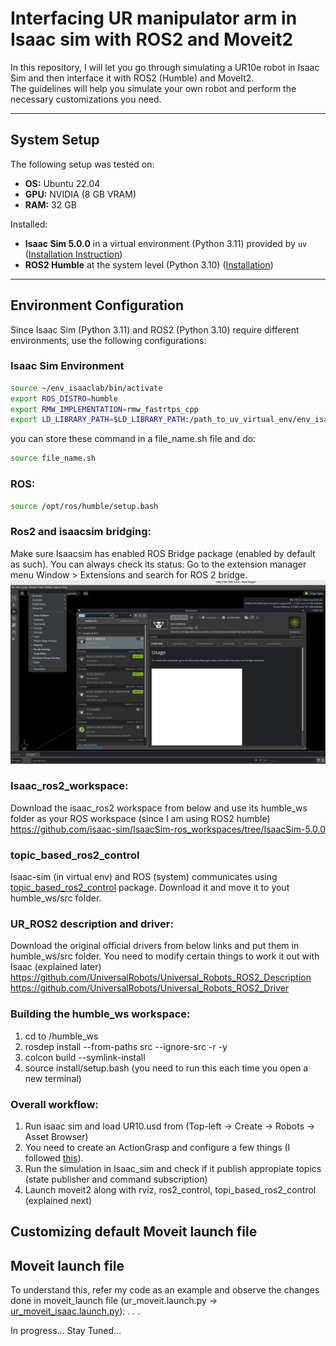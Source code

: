 # Interfacing UR manipulator arm in Isaac sim with ROS2 and Moveit2

In this repository, I will let you go through simulating a UR10e robot in Isaac Sim and then interface it with ROS2 (Humble) and MoveIt2.  
The guidelines will help you simulate your own robot and perform the necessary customizations you need.

---

## System Setup

The following setup was tested on:
- **OS:** Ubuntu 22.04  
- **GPU:** NVIDIA (8 GB VRAM)  
- **RAM:** 32 GB  

Installed:
- **Isaac Sim 5.0.0** in a virtual environment (Python 3.11) provided by `uv` ([Installation Instruction](https://isaac-sim.github.io/IsaacLab/main/source/setup/installation/pip_installation.html))
- **ROS2 Humble** at the system level (Python 3.10) ([Installation](https://docs.ros.org/en/humble/Installation/Ubuntu-Install-Debs.html))

---

## Environment Configuration

Since Isaac Sim (Python 3.11) and ROS2 (Python 3.10) require different environments, use the following configurations:

### Isaac Sim Environment
```bash
source ~/env_isaaclab/bin/activate
export ROS_DISTRO=humble
export RMW_IMPLEMENTATION=rmw_fastrtps_cpp
export LD_LIBRARY_PATH=$LD_LIBRARY_PATH:/path_to_uv_virtual_env/env_isaaclab/lib/python3.11/site-packages/isaacsim/exts/isaacsim.ros2.bridge/humble/lib
```

you can store these command in a file_name.sh file and do:
```bash
source file_name.sh
```

### ROS:
```bash
source /opt/ros/humble/setup.bash
```

### Ros2 and isaacsim bridging:
Make sure Isaacsim has enabled ROS Bridge package (enabled by default as such). 
You can always check its status: 
Go to the extension manager menu Window > Extensions and search for ROS 2 bridge.
<img src="assets/isaac_ros2_bridge.png" />

### Isaac_ros2_workspace:
Download the isaac_ros2 workspace from below and use its humble_ws folder as your ROS workspace (since I am using ROS2 humble)
https://github.com/isaac-sim/IsaacSim-ros_workspaces/tree/IsaacSim-5.0.0

### topic_based_ros2_control
Isaac-sim (in virtual env) and ROS (system) communicates using [topic_based_ros2_control](https://github.com/PickNikRobotics/topic_based_ros2_control) package.
Download it and move it to yout humble_ws/src folder.


### UR_ROS2 description and driver:
Download the original official drivers from below links and put them in humble_ws/src folder. You need to modify certain things to work it out with Isaac (explained later)
https://github.com/UniversalRobots/Universal_Robots_ROS2_Description
https://github.com/UniversalRobots/Universal_Robots_ROS2_Driver


### Building the humble_ws workspace:
1) cd to /humble_ws
2) rosdep install --from-paths src --ignore-src -r -y
3) colcon build --symlink-install
4) source install/setup.bash   (you need to run this each time you open a new terminal)

### Overall workflow:
1) Run isaac sim and load UR10.usd from (Top-left -> Create -> Robots -> Asset Browser)
2) You need to create an ActionGrasp and configure a few things (I followed [this](https://youtu.be/pGje2slp6-s)).
3) Run the simulation in Isaac_sim and check if it publish appropiate topics (state publisher and command subscription)
4) Launch moveit2 along with rviz, ros2_control, topi_based_ros2_control (explained next)

## Customizing default Moveit launch file

## Moveit launch file
To understand this, refer my code as an example and observe the changes done in moveit_launch file (ur_moveit.launch.py -> [ur_moveit_isaac.launch.py](/ur_moveit_config/ur_moveit_isaac.launch.py)):
.
.
.

In progress...
Stay Tuned...
